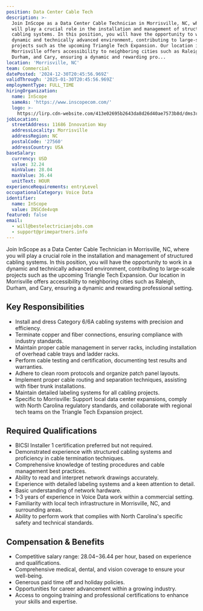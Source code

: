 ```yaml
---
position: Data Center Cable Tech
description: >-
  Join InScope as a Data Center Cable Technician in Morrisville, NC, where you
  will play a crucial role in the installation and management of structured
  cabling systems. In this position, you will have the opportunity to work in a
  dynamic and technically advanced environment, contributing to large-scale
  projects such as the upcoming Triangle Tech Expansion. Our location in
  Morrisville offers accessibility to neighboring cities such as Raleigh,
  Durham, and Cary, ensuring a dynamic and rewarding pro...
location: 'Morrisville, NC'
team: Commercial
datePosted: '2024-12-30T20:45:56.969Z'
validThrough: '2025-01-30T20:45:56.969Z'
employmentType: FULL_TIME
hiringOrganization:
  name: InScope
  sameAs: 'https://www.inscopecom.com/'
  logo: >-
    https://lirp.cdn-website.com/413e02695b2643da8d26d40ae7573b8d/dms3rep/multi/opt/Inscope+logo+for+website-a85d3781-1920w.png
jobLocation:
  streetAddress: 11686 Innovation Way
  addressLocality: Morrisville
  addressRegion: NC
  postalCode: '27560'
  addressCountry: USA
baseSalary:
  currency: USD
  value: 32.24
  minValue: 28.04
  maxValue: 36.44
  unitText: HOUR
experienceRequirements: entryLevel
occupationalCategory: Voice Data
identifier:
  name: InScope
  value: INSCde4vqm
featured: false
email:
  - will@bestelectricianjobs.com
  - support@primepartners.info
---
```




Join InScope as a Data Center Cable Technician in Morrisville, NC, where you will play a crucial role in the installation and management of structured cabling systems. In this position, you will have the opportunity to work in a dynamic and technically advanced environment, contributing to large-scale projects such as the upcoming Triangle Tech Expansion. Our location in Morrisville offers accessibility to neighboring cities such as Raleigh, Durham, and Cary, ensuring a dynamic and rewarding professional setting. 

## Key Responsibilities

- Install and dress Category 6/6A cabling systems with precision and efficiency.
- Terminate copper and fiber connections, ensuring compliance with industry standards.
- Maintain proper cable management in server racks, including installation of overhead cable trays and ladder racks.
- Perform cable testing and certification, documenting test results and warranties.
- Adhere to clean room protocols and organize patch panel layouts.
- Implement proper cable routing and separation techniques, assisting with fiber trunk installations.
- Maintain detailed labeling systems for all cabling projects.
- Specific to Morrisville: Support local data center expansions, comply with North Carolina regulatory standards, and collaborate with regional tech teams on the Triangle Tech Expansion project.

## Required Qualifications

- BICSI Installer 1 certification preferred but not required.
- Demonstrated experience with structured cabling systems and proficiency in cable termination techniques.
- Comprehensive knowledge of testing procedures and cable management best practices.
- Ability to read and interpret network drawings accurately.
- Experience with detailed labeling systems and a keen attention to detail.
- Basic understanding of network hardware.
- 1-3 years of experience in Voice Data work within a commercial setting.
- Familiarity with local tech infrastructure in Morrisville, NC, and surrounding areas.
- Ability to perform work that complies with North Carolina's specific safety and technical standards.

## Compensation & Benefits

- Competitive salary range: $28.04-$36.44 per hour, based on experience and qualifications.
- Comprehensive medical, dental, and vision coverage to ensure your well-being.
- Generous paid time off and holiday policies.
- Opportunities for career advancement within a growing industry.
- Access to ongoing training and professional certifications to enhance your skills and expertise.
